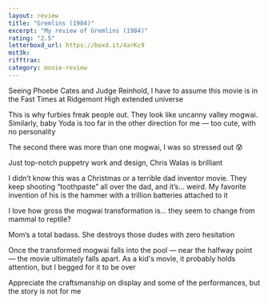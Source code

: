 ```yaml
---
layout: review
title: "Gremlins (1984)"
excerpt: "My review of Gremlins (1984)"
rating: "2.5"
letterboxd_url: https://boxd.it/4arKc9
mst3k:
rifftrax:
category: movie-review
---
```


Seeing Phoebe Cates and Judge Reinhold, I have to assume this movie is in the Fast Times at Ridgemont High extended universe

This is why furbies freak people out. They look like uncanny valley mogwai. Similarly, baby Yoda is too far in the other direction for me — too cute, with no personality

The second there was more than one mogwai, I was so stressed out 😰

Just top-notch puppetry work and design, Chris Walas is brilliant

I didn’t know this was a Christmas or a terrible dad inventor movie. They keep shooting “toothpaste” all over the dad, and it’s… weird. My favorite invention of his is the hammer with a trillion batteries attached to it

I love how gross the mogwai transformation is… they seem to change from mammal to reptile?

Mom’s a total badass. She destroys those dudes with zero hesitation

Once the transformed mogwai falls into the pool — near the halfway point — the movie ultimately falls apart. As a kid's movie, it probably holds attention, but I begged for it to be over

Appreciate the craftsmanship on display and some of the performances, but the story is not for me
